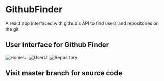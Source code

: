 # GithubFinder
A react app interfaced with github's API to find users and repositories on the git

## User interface for Github Finder
![HomeUi](https://user-images.githubusercontent.com/52407906/186200713-e02240b8-cb94-40c2-8c0f-06527d1faa00.png)
![UserUi](https://user-images.githubusercontent.com/52407906/186200758-2298d875-b310-4127-98e8-f4e2d513c217.png)
![Repository](https://user-images.githubusercontent.com/52407906/186200778-ca5a9aeb-1ac6-4949-a40c-b318800727e6.png)

## Visit master branch for source code
